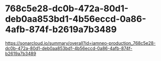 # 768c5e28-dc0b-472a-80d1-deb0aa853bd1-4b56eccd-0a86-4afb-874f-b2619a7b3489
https://sonarcloud.io/summary/overall?id=iamneo-production_768c5e28-dc0b-472a-80d1-deb0aa853bd1-4b56eccd-0a86-4afb-874f-b2619a7b3489
